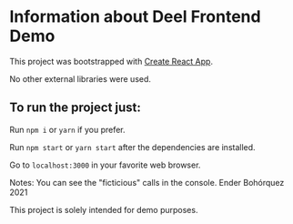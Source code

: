 # Information about Deel Frontend Demo

This project was bootstrapped with [Create React App](https://github.com/facebook/create-react-app).

No other external libraries were used.

## To run the project just:

Run `npm i` or `yarn` if you prefer.

Run `npm start` or `yarn start` after the dependencies are installed.

Go to `localhost:3000` in your favorite web browser.

Notes: You can see the "ficticious" calls in the console.
Ender Bohórquez 2021

This project is solely intended for demo purposes.

